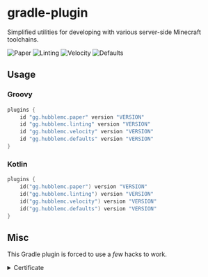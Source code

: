 # gradle-plugin

Simplified utilities for developing with various server-side Minecraft toolchains.

![Paper](https://img.shields.io/gradle-plugin-portal/v/gg.hubblemc.paper?label=gg.hubblemc.paper&logo=gradle&style=flat-square)
![Linting](https://img.shields.io/gradle-plugin-portal/v/gg.hubblemc.paper?label=gg.hubblemc.paper&logo=gradle&style=flat-square)
![Velocity](https://img.shields.io/gradle-plugin-portal/v/gg.hubblemc.paper?label=gg.hubblemc.paper&logo=gradle&style=flat-square)
![Defaults](https://img.shields.io/gradle-plugin-portal/v/gg.hubblemc.paper?label=gg.hubblemc.paper&logo=gradle&style=flat-square)

## Usage

### Groovy

```groovy
plugins {
    id "gg.hubblemc.paper" version "VERSION"
    id "gg.hubblemc.linting" version "VERSION"
    id "gg.hubblemc.velocity" version "VERSION"
    id "gg.hubblemc.defaults" version "VERSION"
}
```

### Kotlin

```kotlin
plugins {
    id("gg.hubblemc.paper") version "VERSION"
    id("gg.hubblemc.linting") version "VERSION"
    id("gg.hubblemc.velocity") version "VERSION"
    id("gg.hubblemc.defaults") version "VERSION"
}
```

## Misc

This Gradle plugin is forced to use a *few* hacks to work.

<details>
<summary>Certificate</summary>

![Certificate](.github/assets/gradle-hack-cert.png)
</details>